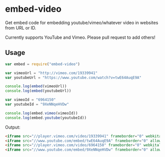# embed-video

Get embed code for embedding youtube/vimeo/whatever video in websites from URL or ID.

Currently supports YouTube and Vimeo. Please pull request to add others!

## Usage

```js
var embed = require("embed-video")

var vimeoUrl = "http://vimeo.com/19339941"
var youtubeUrl = "https://www.youtube.com/watch?v=twE64AuqE9A"

console.log(embed(vimeoUrl))
console.log(embed(youtubeUrl))

var vimeoId = "6964150"
var youtubeId = "9XeNNqeHVDw"

console.log(embed.vimeo(vimeoId))
console.log(embed.youtube(youtubeId))
```

Output:

```html
<iframe src="//player.vimeo.com/video/19339941" frameborder="0" webkitallowfullscreen mozallowfullscreen allowfullscreen></iframe>
<iframe src="//www.youtube.com/embed/twE64AuqE9A" frameborder="0" allowfullscreen></iframe>
<iframe src="//player.vimeo.com/video/6964150" frameborder="0" webkitallowfullscreen mozallowfullscreen allowfullscreen></iframe>
<iframe src="//www.youtube.com/embed/9XeNNqeHVDw" frameborder="0" allowfullscreen></iframe>
```


